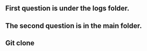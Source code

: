 ## First question is under the logs folder. 
## The second question is in the main folder.

## Git clone 